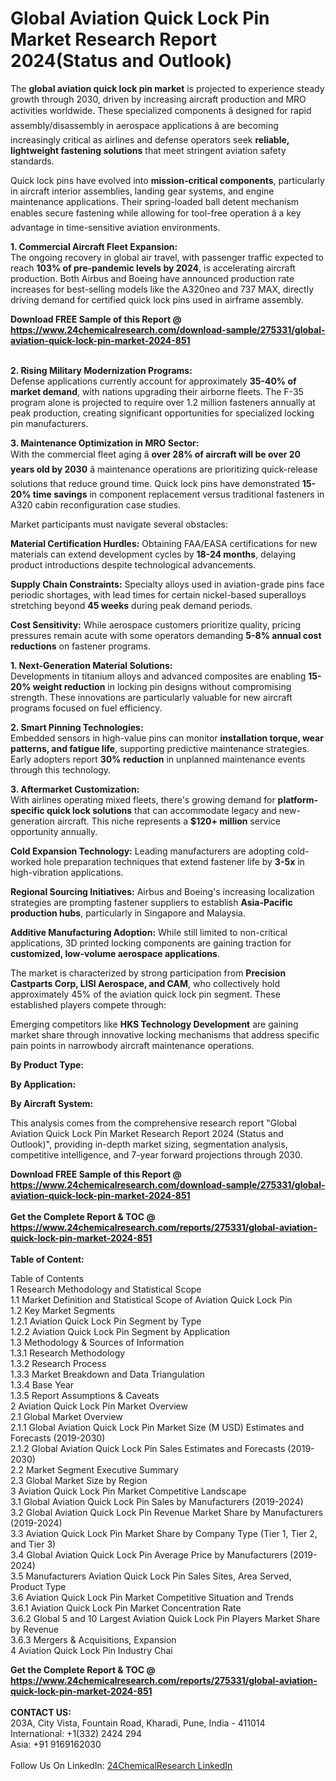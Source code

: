 <h1>Global Aviation Quick Lock Pin Market Research Report 2024(Status and Outlook)</h1><p>The <strong>global aviation quick lock pin market</strong> is projected to experience steady growth through 2030, driven by increasing aircraft production and MRO activities worldwide. These specialized components â designed for rapid assembly/disassembly in aerospace applications â are becoming increasingly critical as airlines and defense operators seek <strong>reliable, lightweight fastening solutions</strong> that meet stringent aviation safety standards.</p><p>Quick lock pins have evolved into <strong>mission-critical components</strong>, particularly in aircraft interior assemblies, landing gear systems, and engine maintenance applications. Their spring-loaded ball detent mechanism enables secure fastening while allowing for tool-free operation â a key advantage in time-sensitive aviation environments.</p><p><strong>1. Commercial Aircraft Fleet Expansion:</strong><br>
The ongoing recovery in global air travel, with passenger traffic expected to reach <strong>103% of pre-pandemic levels by 2024</strong>, is accelerating aircraft production. Both Airbus and Boeing have announced production rate increases for best-selling models like the A320neo and 737 MAX, directly driving demand for certified quick lock pins used in airframe assembly.</p><div><b>Download FREE Sample of this Report @ 
            <a href="https://www.24chemicalresearch.com/download-sample/275331/global-aviation-quick-lock-pin-market-2024-851">
            https://www.24chemicalresearch.com/download-sample/275331/global-aviation-quick-lock-pin-market-2024-851</a></b></div><br><p><strong>2. Rising Military Modernization Programs:</strong><br>
Defense applications currently account for approximately <strong>35-40% of market demand</strong>, with nations upgrading their airborne fleets. The F-35 program alone is projected to require over 1.2 million fasteners annually at peak production, creating significant opportunities for specialized locking pin manufacturers.</p><p><strong>3. Maintenance Optimization in MRO Sector:</strong><br>
With the commercial fleet aging â <strong>over 28% of aircraft will be over 20 years old by 2030</strong> â maintenance operations are prioritizing quick-release solutions that reduce ground time. Quick lock pins have demonstrated <strong>15-20% time savings</strong> in component replacement versus traditional fasteners in A320 cabin reconfiguration case studies.</p><p>Market participants must navigate several obstacles:</p><p><strong>Material Certification Hurdles:</strong> Obtaining FAA/EASA certifications for new materials can extend development cycles by <strong>18-24 months</strong>, delaying product introductions despite technological advancements.</p><p><strong>Supply Chain Constraints:</strong> Specialty alloys used in aviation-grade pins face periodic shortages, with lead times for certain nickel-based superalloys stretching beyond <strong>45 weeks</strong> during peak demand periods.</p><p><strong>Cost Sensitivity:</strong> While aerospace customers prioritize quality, pricing pressures remain acute with some operators demanding <strong>5-8% annual cost reductions</strong> on fastener programs.</p><p><strong>1. Next-Generation Material Solutions:</strong><br>
Developments in titanium alloys and advanced composites are enabling <strong>15-20% weight reduction</strong> in locking pin designs without compromising strength. These innovations are particularly valuable for new aircraft programs focused on fuel efficiency.</p><p><strong>2. Smart Pinning Technologies:</strong><br>
Embedded sensors in high-value pins can monitor <strong>installation torque, wear patterns, and fatigue life</strong>, supporting predictive maintenance strategies. Early adopters report <strong>30% reduction</strong> in unplanned maintenance events through this technology.</p><p><strong>3. Aftermarket Customization:</strong><br>
With airlines operating mixed fleets, there's growing demand for <strong>platform-specific quick lock solutions</strong> that can accommodate legacy and new-generation aircraft. This niche represents a <strong>$120+ million</strong> service opportunity annually.</p><p><strong>Cold Expansion Technology:</strong> Leading manufacturers are adopting cold-worked hole preparation techniques that extend fastener life by <strong>3-5x</strong> in high-vibration applications.</p><p><strong>Regional Sourcing Initiatives:</strong> Airbus and Boeing's increasing localization strategies are prompting fastener suppliers to establish <strong>Asia-Pacific production hubs</strong>, particularly in Singapore and Malaysia.</p><p><strong>Additive Manufacturing Adoption:</strong> While still limited to non-critical applications, 3D printed locking components are gaining traction for <strong>customized, low-volume aerospace applications</strong>.</p><p>The market is characterized by strong participation from <strong>Precision Castparts Corp, LISI Aerospace, and CAM</strong>, who collectively hold approximately 45% of the aviation quick lock pin segment. These established players compete through:</p><p>Emerging competitors like <strong>HKS Technology Development</strong> are gaining market share through innovative locking mechanisms that address specific pain points in narrowbody aircraft maintenance operations.</p><p><strong>By Product Type:</strong></p><p><strong>By Application:</strong></p><p><strong>By Aircraft System:</strong></p><p>This analysis comes from the comprehensive research report "Global Aviation Quick Lock Pin Market Research Report 2024 (Status and Outlook)", providing in-depth market sizing, segmentation analysis, competitive intelligence, and 7-year forward projections through 2030.</p><div><b>Download FREE Sample of this Report @ 
            <a href="https://www.24chemicalresearch.com/download-sample/275331/global-aviation-quick-lock-pin-market-2024-851">
            https://www.24chemicalresearch.com/download-sample/275331/global-aviation-quick-lock-pin-market-2024-851</a></b></div><br><div><b>Get the Complete Report & TOC @ 
            <a href="https://www.24chemicalresearch.com/reports/275331/global-aviation-quick-lock-pin-market-2024-851">
            https://www.24chemicalresearch.com/reports/275331/global-aviation-quick-lock-pin-market-2024-851</a></b></div><br>
            <b>Table of Content:</b><p>Table of Contents<br />
1 Research Methodology and Statistical Scope<br />
1.1 Market Definition and Statistical Scope of Aviation Quick Lock Pin<br />
1.2 Key Market Segments<br />
1.2.1 Aviation Quick Lock Pin Segment by Type<br />
1.2.2 Aviation Quick Lock Pin Segment by Application<br />
1.3 Methodology & Sources of Information<br />
1.3.1 Research Methodology<br />
1.3.2 Research Process<br />
1.3.3 Market Breakdown and Data Triangulation<br />
1.3.4 Base Year<br />
1.3.5 Report Assumptions & Caveats<br />
2 Aviation Quick Lock Pin Market Overview<br />
2.1 Global Market Overview<br />
2.1.1 Global Aviation Quick Lock Pin Market Size (M USD) Estimates and Forecasts (2019-2030)<br />
2.1.2 Global Aviation Quick Lock Pin Sales Estimates and Forecasts (2019-2030)<br />
2.2 Market Segment Executive Summary<br />
2.3 Global Market Size by Region<br />
3 Aviation Quick Lock Pin Market Competitive Landscape<br />
3.1 Global Aviation Quick Lock Pin Sales by Manufacturers (2019-2024)<br />
3.2 Global Aviation Quick Lock Pin Revenue Market Share by Manufacturers (2019-2024)<br />
3.3 Aviation Quick Lock Pin Market Share by Company Type (Tier 1, Tier 2, and Tier 3)<br />
3.4 Global Aviation Quick Lock Pin Average Price by Manufacturers (2019-2024)<br />
3.5 Manufacturers Aviation Quick Lock Pin Sales Sites, Area Served, Product Type<br />
3.6 Aviation Quick Lock Pin Market Competitive Situation and Trends<br />
3.6.1 Aviation Quick Lock Pin Market Concentration Rate<br />
3.6.2 Global 5 and 10 Largest Aviation Quick Lock Pin Players Market Share by Revenue<br />
3.6.3 Mergers & Acquisitions, Expansion<br />
4 Aviation Quick Lock Pin Industry Chai</p><div><b>Get the Complete Report & TOC @ 
            <a href="https://www.24chemicalresearch.com/reports/275331/global-aviation-quick-lock-pin-market-2024-851">
            https://www.24chemicalresearch.com/reports/275331/global-aviation-quick-lock-pin-market-2024-851</a></b></div><br><b>CONTACT US:</b><br>
            203A, City Vista, Fountain Road, Kharadi, Pune, India - 411014<br>
            International: +1(332) 2424 294<br>
            Asia: +91 9169162030 <br><br>
            Follow Us On LinkedIn: <a href="https://www.linkedin.com/company/24chemicalresearch/">24ChemicalResearch LinkedIn</a>